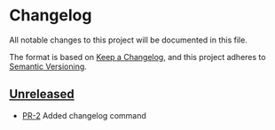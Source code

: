 
# Changelog

All notable changes to this project will be documented in this file.

The format is based on [Keep a Changelog](https://keepachangelog.com/en/1.1.0/),
and this project adheres to [Semantic Versioning](https://semver.org/spec/v2.0.0.html).

## [Unreleased]

* [PR-2](https://github.com/rimi-itk/gh-itkdev/pull/2)
  Added changelog command

[Unreleased]: https://github.com/rimi-itk/gh-itkdev
